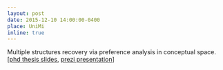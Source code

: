 ```yaml
---
layout: post
date: 2015-12-10 14:00:00-0400
place: UniMi
inline: true
---
```

Multiple structures recovery via preference analysis in conceptual space. <br>
[<a href="https://polimi365-my.sharepoint.com/:b:/g/personal/10755186_polimi_it/Ebdx_cDQHjtAs5kQMEks1u4Bfz0Y8yvRzcdBRjMuGiXu0A?e=BV5f7h">phd thesis slides</a>, <a href="https://prezi.com/johysdsmk7tq/?token=5fdf0c49e16ba7b5de783bf9aae1cdd7a9299d11e874b14d4e97b3af0bc13898&utm_campaign=share&utm_medium=copy">prezi presentation</a>]
